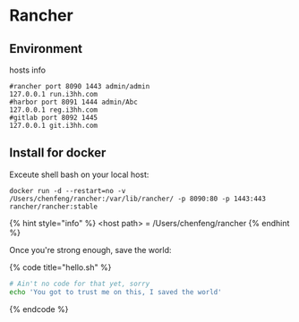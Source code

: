 # Rancher

## Environment

hosts info

```text
#rancher port 8090 1443 admin/admin
127.0.0.1 run.i3hh.com
#harbor port 8091 1444 admin/Abc
127.0.0.1 reg.i3hh.com
#gitlab port 8092 1445
127.0.0.1 git.i3hh.com
```

## Install for docker

Exceute shell bash on your local host:

```
docker run -d --restart=no -v /Users/chenfeng/rancher:/var/lib/rancher/ -p 8090:80 -p 1443:443 rancher/rancher:stable
```

{% hint style="info" %}
 &lt;host path&gt; = /Users/chenfeng/rancher
{% endhint %}

Once you're strong enough, save the world:

{% code title="hello.sh" %}
```bash
# Ain't no code for that yet, sorry
echo 'You got to trust me on this, I saved the world'
```
{% endcode %}



